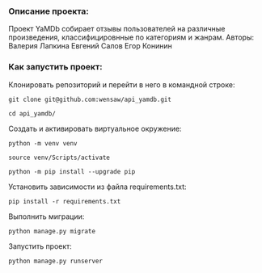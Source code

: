 ### Описание проекта:
Проект YaMDb собирает отзывы пользователей на различные произведения, классифицировнные по категориям и жанрам.
Авторы:
Валерия Лапкина 
Евгений Салов
Егор Конинин

### Как запустить проект:
Клонировать репозиторий и перейти в него в командной строке:

```
git clone git@github.com:wensaw/api_yamdb.git
```

```
сd api_yamdb/
```

Cоздать и активировать виртуальное окружение:

```
python -m venv venv
```

```
source venv/Scripts/activate
```

```
python -m pip install --upgrade pip
```

Установить зависимости из файла requirements.txt:

```
pip install -r requirements.txt
```

Выполнить миграции:

```
python manage.py migrate
```

Запустить проект:

```
python manage.py runserver
```
